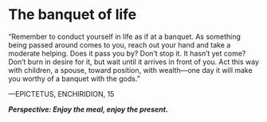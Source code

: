 # The banquet of life

“Remember to conduct yourself in life as if at a banquet. As something being passed around comes to you, reach out your hand and take a moderate helping. Does it pass you by? Don’t stop it. It hasn’t yet come? Don’t burn in desire for it, but wait until it arrives in front of you. Act this way with children, a spouse, toward position, with wealth—one day it will make you worthy of a banquet with the gods.”

—EPICTETUS, ENCHIRIDION, 15

***Perspective: Enjoy the meal, enjoy the present.***